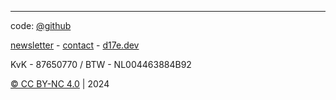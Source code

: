 -----
code: [@github](https://github.com/dxviie/genuary-2024)

[newsletter](https://forms.d17e.dev/subscribe) - [contact](https://forms.d17e.dev/contact) - [d17e.dev](https://www.d17e.dev)

KvK - 87650770 / BTW - NL004463884B92

[© CC BY-NC 4.0](https://creativecommons.org/licenses/by-nc/4.0/) | 2024